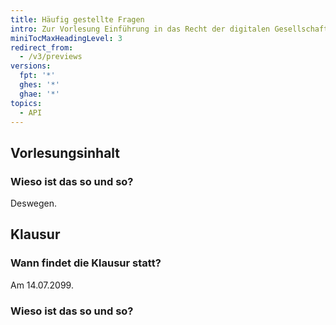 ```yaml
---
title: Häufig gestellte Fragen
intro: Zur Vorlesung Einführung in das Recht der digitalen Gesellschaft
miniTocMaxHeadingLevel: 3
redirect_from:
  - /v3/previews
versions:
  fpt: '*'
  ghes: '*'
  ghae: '*'
topics:
  - API
---
```

## Vorlesungsinhalt

### Wieso ist das so und so?
Deswegen.

## Klausur

### Wann findet die Klausur statt?
Am 14.07.2099.

### Wieso ist das so und so?